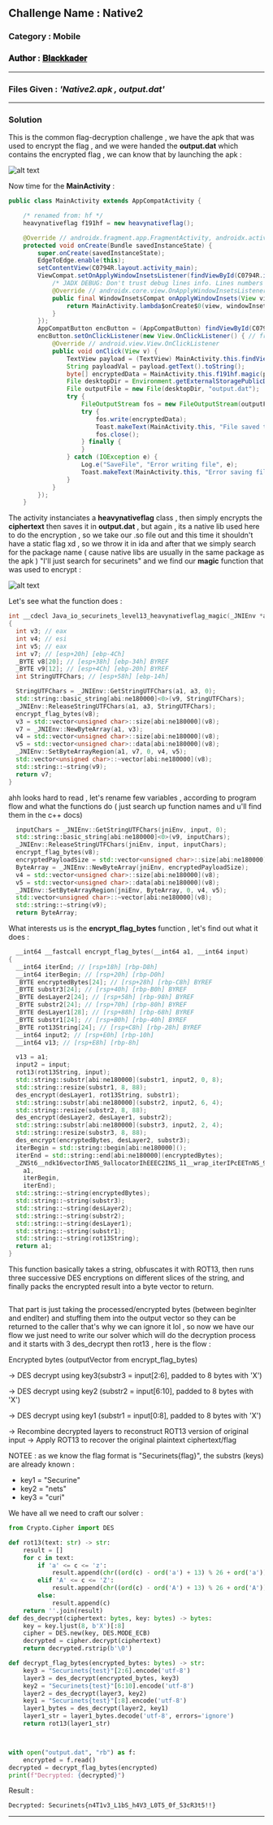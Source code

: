 ## **Challenge Name :** Native2
### **Category :** Mobile

### **𝐀𝐮𝐭𝐡𝐨𝐫 : [𝐁𝐥𝐚𝐜𝐤𝐤𝐚𝐝𝐞𝐫](https://github.com/Blackkader/)**
---

### **Files Given :** _'Native2.apk , output.dat'_

---

### Solution

This is the common flag-decryption challenge , we have the apk that was used to encrypt the flag , and we were handed the **output.dat** which contains the encrypted flag , we can know that by launching the apk : 

![alt text](Ressources/18.png)

Now time for the **MainActivity** :

```java
public class MainActivity extends AppCompatActivity {

    /* renamed from: hf */
    heavynativeflag f191hf = new heavynativeflag();

    @Override // androidx.fragment.app.FragmentActivity, androidx.activity.ComponentActivity, androidx.core.app.ComponentActivity, android.app.Activity
    protected void onCreate(Bundle savedInstanceState) {
        super.onCreate(savedInstanceState);
        EdgeToEdge.enable(this);
        setContentView(C0794R.layout.activity_main);
        ViewCompat.setOnApplyWindowInsetsListener(findViewById(C0794R.id.rootLayout), new OnApplyWindowInsetsListener() { // from class: io.securinets.level13.MainActivity$$ExternalSyntheticLambda0
            /* JADX DEBUG: Don't trust debug lines info. Lines numbers was adjusted: min line is 0 */
            @Override // androidx.core.view.OnApplyWindowInsetsListener
            public final WindowInsetsCompat onApplyWindowInsets(View view, WindowInsetsCompat windowInsetsCompat) {
                return MainActivity.lambda$onCreate$0(view, windowInsetsCompat);
            }
        });
        AppCompatButton encButton = (AppCompatButton) findViewById(C0794R.id.encButton);
        encButton.setOnClickListener(new View.OnClickListener() { // from class: io.securinets.level13.MainActivity.1
            @Override // android.view.View.OnClickListener
            public void onClick(View v) {
                TextView payload = (TextView) MainActivity.this.findViewById(C0794R.id.ciphertext);
                String payloadVal = payload.getText().toString();
                byte[] encryptedData = MainActivity.this.f191hf.magic(payloadVal);
                File desktopDir = Environment.getExternalStoragePublicDirectory(Environment.DIRECTORY_DOWNLOADS);
                File outputFile = new File(desktopDir, "output.dat");
                try {
                    FileOutputStream fos = new FileOutputStream(outputFile);
                    try {
                        fos.write(encryptedData);
                        Toast.makeText(MainActivity.this, "File saved to Downloads/output.dat", 1).show();
                        fos.close();
                    } finally {
                    }
                } catch (IOException e) {
                    Log.e("SaveFile", "Error writing file", e);
                    Toast.makeText(MainActivity.this, "Error saving file", 0).show();
                }
            }
        });
    }
```
The activity instanciates a **heavynativeflag** class , then simply encrypts the **ciphertext** then saves it in **output.dat** , but again , its a native lib used here to do the encryption , so we take our .so file out and this time it shouldn't have a static flag xd , so we throw it in ida and after that we simply search for the package name ( cause native libs are usually in the same package as the apk ) "I'll just search for securinets" and we find our **magic** function that was used to encrypt : 

![alt text](Ressources/19.png)

Let's see what the function does :

```C++
int __cdecl Java_io_securinets_level13_heavynativeflag_magic(_JNIEnv *a1, int a2, int a3)
{
  int v3; // eax
  int v4; // esi
  int v5; // eax
  int v7; // [esp+20h] [ebp-4Ch]
  _BYTE v8[20]; // [esp+38h] [ebp-34h] BYREF
  _BYTE v9[12]; // [esp+4Ch] [ebp-20h] BYREF
  int StringUTFChars; // [esp+58h] [ebp-14h]

  StringUTFChars = _JNIEnv::GetStringUTFChars(a1, a3, 0);
  std::string::basic_string[abi:ne180000]<0>(v9, StringUTFChars);
  _JNIEnv::ReleaseStringUTFChars(a1, a3, StringUTFChars);
  encrypt_flag_bytes(v8);
  v3 = std::vector<unsigned char>::size[abi:ne180000](v8);
  v7 = _JNIEnv::NewByteArray(a1, v3);
  v4 = std::vector<unsigned char>::size[abi:ne180000](v8);
  v5 = std::vector<unsigned char>::data[abi:ne180000](v8);
  _JNIEnv::SetByteArrayRegion(a1, v7, 0, v4, v5);
  std::vector<unsigned char>::~vector[abi:ne180000](v8);
  std::string::~string(v9);
  return v7;
}
```
ahh looks hard to read , let's rename few variables , according to program flow and what the functions do ( just search up function names and u'll find them in the c++ docs)
```C++
  inputChars = _JNIEnv::GetStringUTFChars(jniEnv, input, 0);
  std::string::basic_string[abi:ne180000]<0>(v9, inputChars);
  _JNIEnv::ReleaseStringUTFChars(jniEnv, input, inputChars);
  encrypt_flag_bytes(v8);
  encryptedPayloadSize = std::vector<unsigned char>::size[abi:ne180000](v8);
  ByteArray = _JNIEnv::NewByteArray(jniEnv, encryptedPayloadSize);
  v4 = std::vector<unsigned char>::size[abi:ne180000](v8);
  v5 = std::vector<unsigned char>::data[abi:ne180000](v8);
  _JNIEnv::SetByteArrayRegion(jniEnv, ByteArray, 0, v4, v5);
  std::vector<unsigned char>::~vector[abi:ne180000](v8);
  std::string::~string(v9);
  return ByteArray;

```
What interests us is the **encrypt_flag_bytes** function , let's find out what it does :
```C++
  __int64 __fastcall encrypt_flag_bytes(__int64 a1, __int64 input)
{
  __int64 iterEnd; // [rsp+18h] [rbp-D8h]
  __int64 iterBegin; // [rsp+20h] [rbp-D0h]
  _BYTE encryptedBytes[24]; // [rsp+28h] [rbp-C8h] BYREF
  _BYTE substr3[24]; // [rsp+40h] [rbp-B0h] BYREF
  _BYTE desLayer2[24]; // [rsp+58h] [rbp-98h] BYREF
  _BYTE substr2[24]; // [rsp+70h] [rbp-80h] BYREF
  _BYTE desLayer1[28]; // [rsp+88h] [rbp-68h] BYREF
  _BYTE substr1[24]; // [rsp+B0h] [rbp-40h] BYREF
  _BYTE rot13String[24]; // [rsp+C8h] [rbp-28h] BYREF
  __int64 input2; // [rsp+E0h] [rbp-10h]
  __int64 v13; // [rsp+E8h] [rbp-8h]

  v13 = a1;
  input2 = input;
  rot13(rot13String, input);
  std::string::substr[abi:ne180000](substr1, input2, 0, 8);
  std::string::resize(substr1, 8, 88);
  des_encrypt(desLayer1, rot13String, substr1);
  std::string::substr[abi:ne180000](substr2, input2, 6, 4);
  std::string::resize(substr2, 8, 88);
  des_encrypt(desLayer2, desLayer1, substr2);
  std::string::substr[abi:ne180000](substr3, input2, 2, 4);
  std::string::resize(substr3, 8, 88);
  des_encrypt(encryptedBytes, desLayer2, substr3);
  iterBegin = std::string::begin[abi:ne180000]();
  iterEnd = std::string::end[abi:ne180000](encryptedBytes);
  _ZNSt6__ndk16vectorIhNS_9allocatorIhEEEC2INS_11__wrap_iterIPcEETnNS_9enable_ifIXaasr31__has_forward_iterator_categoryIT_EE5valuesr16is_constructibleIhNS_15iterator_traitsIS9_E9referenceEEE5valueEiE4typeELi0EEES9_S9_(
    a1,
    iterBegin,
    iterEnd);
  std::string::~string(encryptedBytes);
  std::string::~string(substr3);
  std::string::~string(desLayer2);
  std::string::~string(substr2);
  std::string::~string(desLayer1);
  std::string::~string(substr1);
  std::string::~string(rot13String);
  return a1;
}
```
This function basically takes a string, obfuscates it with ROT13, then runs three successive DES encryptions on different slices of the string, and finally packs the encrypted result into a byte vector to return.
```C++

```
That part is just taking the processed/encrypted bytes (between beginIter and endIter) and stuffing them into the output vector so they can be returned to the caller that's why we can ignore it lol , so now we have our flow we just need to write our solver which will do the decryption process and it starts with 3 des_decrypt then rot13 , here is the flow :

Encrypted bytes (outputVector from encrypt_flag_bytes)

→ DES decrypt using key3(substr3 = input[2:6], padded to 8 bytes with 'X')

→ DES decrypt using key2 (substr2 = input[6:10], padded to 8 bytes with 'X')

→ DES decrypt using key1 (substr1 = input[0:8], padded to 8 bytes with 'X')

→ Recombine decrypted layers to reconstruct ROT13 version of original input
→ Apply ROT13 to recover the original plaintext ciphertext/flag

NOTEE : as we know the flag format is "Securinets{flag}", the substrs (keys) are already known : 
- key1 = "Securine"
- key2 = "nets"
- key3 = "curi"

We have all we need to craft our solver  :
```python
from Crypto.Cipher import DES

def rot13(text: str) -> str:
    result = []
    for c in text:
        if 'a' <= c <= 'z':
            result.append(chr((ord(c) - ord('a') + 13) % 26 + ord('a')))
        elif 'A' <= c <= 'Z':
            result.append(chr((ord(c) - ord('A') + 13) % 26 + ord('A')))
        else:
            result.append(c)
    return ''.join(result)
def des_decrypt(ciphertext: bytes, key: bytes) -> bytes:
    key = key.ljust(8, b'X')[:8]
    cipher = DES.new(key, DES.MODE_ECB)
    decrypted = cipher.decrypt(ciphertext)
    return decrypted.rstrip(b'\0')

def decrypt_flag_bytes(encrypted_bytes: bytes) -> str:
    key3 = "Securinets{test}"[2:6].encode('utf-8')
    layer3 = des_decrypt(encrypted_bytes, key3)
    key2 = "Securinets{test}"[6:10].encode('utf-8')
    layer2 = des_decrypt(layer3, key2)
    key1 = "Securinets{test}"[:8].encode('utf-8')
    layer1_bytes = des_decrypt(layer2, key1)
    layer1_str = layer1_bytes.decode('utf-8', errors='ignore')
    return rot13(layer1_str)



with open("output.dat", "rb") as f:
    encrypted = f.read()
decrypted = decrypt_flag_bytes(encrypted)
print(f"Decrypted: {decrypted}")
```
Result :

```
Decrypted: Securinets{n4T1v3_L1bS_h4V3_L0T5_0f_53cR3t5!!}
```
---